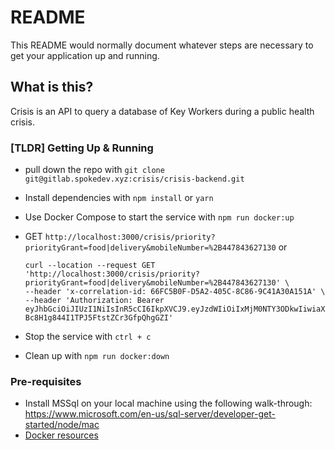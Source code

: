 # README

This README would normally document whatever steps are necessary to get your application up and running.

## What is this?

Crisis is an API to query a database of Key Workers during a public health crisis.

### [TLDR] Getting Up & Running

- pull down the repo with `git clone git@gitlab.spokedev.xyz:crisis/crisis-backend.git`
- Install dependencies with `npm install` or `yarn`
- Use Docker Compose to start the service with `npm run docker:up`
- GET `http://localhost:3000/crisis/priority?priorityGrant=food|delivery&mobileNumber=%2B447843627130` or

  ```
  curl --location --request GET 'http://localhost:3000/crisis/priority?priorityGrant=food|delivery&mobileNumber=%2B447843627130' \
  --header 'x-correlation-id: 66FC5B0F-D5A2-405C-8C86-9C41A30A151A' \
  --header 'Authorization: Bearer eyJhbGciOiJIUzI1NiIsInR5cCI6IkpXVCJ9.eyJzdWIiOiIxMjM0NTY3ODkwIiwiaXNzIjoiaHR0cHM6Ly9hdXRoLmppZ3Nhdy54eXovIiwiaWQiOiI2MDVBNEM0MC04MEExLTQxQUUtQTU5Qi1BMUZGQ0UxQzVEOTAiLCJuYW1lIjoiSm9lIEJsb2dncyIsImVtYWlsIjoiam9lQGppZ3Nhdy54eXoiLCJlbWFpbF92ZXJpZmllZCI6dHJ1ZSwidGVuYW50X2lkIjoiMzA1NkU5MDQtNjg3Ny00Qjg1LTgyQzEtQjE3NjcyRDJFNDk5IiwidGVuYW50X25hbWUiOiJKaWdzYXcgWFlaIiwiaWF0IjoxNTE2MjM5MDIyfQ.SxTtQbBMoU-Bc8H1g844I1TPJ5FtstZCr3GfpQhgGZI'
  ```

- Stop the service with `ctrl + c`
- Clean up with `npm run docker:down`

### Pre-requisites

- Install MSSql on your local machine using the following walk-through: https://www.microsoft.com/en-us/sql-server/developer-get-started/node/mac
- [Docker resources](https://docs.docker.com/compose/install/)
